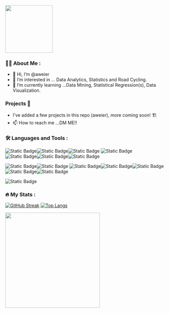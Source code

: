 <div id="header" align="left">
  <img src="https://i.giphy.com/media/v1.Y2lkPTc5MGI3NjExNzY5eGx5ejltcWdncW9zdjQ0cW51eXUyNnUzdjU4NDFqZG1lMGdueSZlcD12MV9pbnRlcm5hbF9naWZfYnlfaWQmY3Q9cw/YPJ5gi3MZzSjhtQTIk/giphy.gif" width="150" height="150"/>
</div>

### 🚴‍♂️ About Me :

- 👋 Hi, I’m @aweier
- 👀 I’m interested in ... Data Analytics, Statistics and Road Cycling.
- 🌱 I’m currently learning ...Data Mining, Statistical Regression(s), Data Visualization.
### Projects 📁
- I've added a few projects in this repo (aweier), more coming soon! 🏗️
- 📫 How to reach me ...DM ME!!


### :hammer_and_wrench: Languages and Tools :
![Static Badge](https://img.shields.io/badge/Python-white?style=flat-square&logo=python&logoColor=%233776AB&color=white)![Static Badge](https://img.shields.io/badge/Pandas-white?style=flat-square&logo=pandas&logoColor=%23150458)![Static Badge](https://img.shields.io/badge/NumPy-white?style=flat-square&logo=numpy&logoColor=%233775A9)
![Static Badge](https://img.shields.io/badge/GeoPandas-white?style=flat-square&logo=geopandas&logoColor=%23139C5A)
![Static Badge](https://img.shields.io/badge/Scipy-white?style=flat-square&logo=scipy&logoColor=%238CAAE)![Static Badge](https://img.shields.io/badge/PyTorch-white?style=flat-square&logo=pytorch&logoColor=%23EE4C2C&color=white)![Static Badge](https://img.shields.io/badge/scikit-learn?logo=scikitlearn&labelColor=white&color=%23F7931E)

![Static Badge](https://img.shields.io/badge/R-white?style=flat-square&logo=r&logoColor=%23276DC3)![Static Badge](https://img.shields.io/badge/Tidyverse-white?style=flat-square&logo=tidyverse&logoColor=%231A162D)
![Static Badge](https://img.shields.io/badge/PostgreSQL-white?style=flat-square&logo=postgresql&logoColor=%234169E1)![Static Badge](https://img.shields.io/badge/SQLite-white?style=flat-square&logo=sqlite&logoColor=%23003B57)![Static Badge](https://img.shields.io/badge/Tableau-white?style=flat-square&logo=tableau&logoColor=%23E97627)![Static Badge](https://img.shields.io/badge/Jupyter-white?style=flat-square&logo=jupyter&logoColor=%23F37626)![Static Badge](https://img.shields.io/badge/Git-white?style=flat-square&logo=git&logoColor=%23F05032)

![Static Badge](https://img.shields.io/badge/Current%20OS-white?style=flat-square&logo=linuxmint)
### :fire: My Stats :
[![GitHub Streak](https://streak-stats.demolab.com/?user=aweier)](https://git.io/streak-stats)
[![Top Langs](https://github-readme-stats.vercel.app/api/top-langs/?username=aweier)](https://github.com/anuraghazra/github-readme-stats)

 <div id="header" align="left">
  <img src="https://i.giphy.com/media/v1.Y2lkPTc5MGI3NjExOTgyaWdmMzV5MDBleTZ6bWtwaTl3cWZlcGdxZHp4eDQ1a2gyZHJmZyZlcD12MV9pbnRlcm5hbF9naWZfYnlfaWQmY3Q9Zw/ZfK4cXKJTTay1Ava29/giphy.gif" width="300" height="300"/>
</div> 
<!---
aweier/aweier is a ✨ special ✨ repository because its `README.md` (this file) appears on your GitHub profile.
You can click the Preview link to take a look at your changes.
--->
